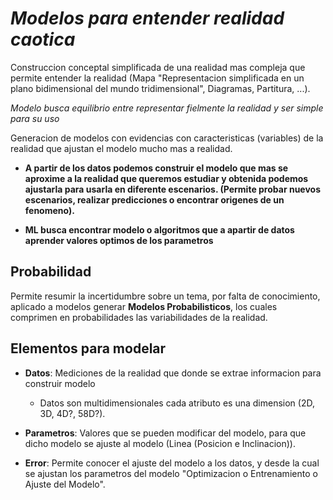 # ***Modelos para entender realidad caotica***

Construccion conceptal simplificada de una realidad mas compleja que permite entender la realidad (Mapa "Representacion simplificada en un plano bidimensional del mundo tridimensional", Diagramas, Partitura, ...).

*Modelo busca equilibrio entre representar fielmente la realidad y ser simple para su uso*

Generacion de modelos con evidencias con caracteristicas (variables) de la realidad que ajustan el modelo mucho mas a realidad. 

- **A partir de los datos podemos construir el modelo que mas se aproxime a la realidad que queremos estudiar y obtenida podemos ajustarla para usarla en diferente escenarios. (Permite probar nuevos escenarios, realizar predicciones o encontrar origenes de un fenomeno).**

- **ML busca encontrar modelo o algoritmos que a apartir de datos aprender valores optimos de los parametros**

## **Probabilidad**

Permite resumir la incertidumbre sobre un tema, por falta de conocimiento, aplicado a modelos generar **Modelos Probabilisticos**, los cuales comprimen en probabilidades las variabilidades de la realidad. 

## **Elementos para modelar**

- **Datos**: Mediciones de la realidad que donde se extrae informacion para construir modelo
    - Datos son multidimensionales cada atributo es una dimension (2D, 3D, 4D?, 58D?).

- **Parametros**: Valores que se pueden modificar del modelo, para que dicho modelo se ajuste al modelo (Linea (Posicion e Inclinacion)).

- **Error**: Permite conocer el ajuste del modelo a los datos, y desde la cual se ajustan los parametros del modelo "Optimizacion o Entrenamiento o Ajuste del Modelo".